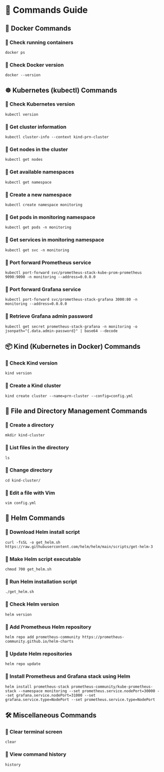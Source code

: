 # 📌 Commands Guide

## 🐳 Docker Commands
### 🔹 Check running containers
```
docker ps
```
### 🔹 Check Docker version
```
docker --version
```

## ☸️ Kubernetes (kubectl) Commands
### 🔹 Check Kubernetes version
```
kubectl version
```
### 🔹 Get cluster information
```
kubectl cluster-info --context kind-prn-cluster
```
### 🔹 Get nodes in the cluster
```
kubectl get nodes
```
### 🔹 Get available namespaces
```
kubectl get namespace
```
### 🔹 Create a new namespace
```
kubectl create namespace monitoring
```
### 🔹 Get pods in monitoring namespace
```
kubectl get pods -n monitoring
```
### 🔹 Get services in monitoring namespace
```
kubectl get svc -n monitoring
```
### 🔹 Port forward Prometheus service
```
kubectl port-forward svc/prometheus-stack-kube-prom-prometheus 9090:9090 -n monitoring --address=0.0.0.0
```
### 🔹 Port forward Grafana service
```
kubectl port-forward svc/prometheus-stack-grafana 3000:80 -n monitoring --address=0.0.0.0
```
### 🔹 Retrieve Grafana admin password
```
kubectl get secret prometheus-stack-grafana -n monitoring -o jsonpath="{.data.admin-password}" | base64 --decode
```

## 📦 Kind (Kubernetes in Docker) Commands
### 🔹 Check Kind version
```
kind version
```
### 🔹 Create a Kind cluster
```
kind create cluster --name=prn-cluster --config=config.yml
```

## 📂 File and Directory Management Commands
### 🔹 Create a directory
```
mkdir kind-cluster
```
### 🔹 List files in the directory
```
ls
```
### 🔹 Change directory
```
cd kind-cluster/
```
### 🔹 Edit a file with Vim
```
vim config.yml
```

## 🔧 Helm Commands
### 🔹 Download Helm install script
```
curl -fsSL -o get_helm.sh https://raw.githubusercontent.com/helm/helm/main/scripts/get-helm-3
```
### 🔹 Make Helm script executable
```
chmod 700 get_helm.sh
```
### 🔹 Run Helm installation script
```
./get_helm.sh
```
### 🔹 Check Helm version
```
helm version
```
### 🔹 Add Prometheus Helm repository
```
helm repo add prometheus-community https://prometheus-community.github.io/helm-charts
```
### 🔹 Update Helm repositories
```
helm repo update
```
### 🔹 Install Prometheus and Grafana stack using Helm
```
helm install prometheus-stack prometheus-community/kube-prometheus-stack --namespace monitoring --set prometheus.service.nodePort=30000 --set grafana.service.nodePort=31000 --set grafana.service.type=NodePort --set prometheus.service.type=NodePort
```

## 🛠️ Miscellaneous Commands
### 🔹 Clear terminal screen
```
clear
```
### 🔹 View command history
```
history
```

